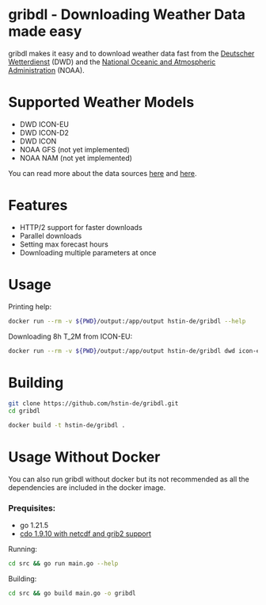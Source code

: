 # gribdl - Downloading Weather Data made easy

gribdl makes it easy and to download weather data fast from the [Deutscher Wetterdienst](https://www.dwd.de/EN/Home/home_node.html) (DWD) and the [National Oceanic and Atmospheric Administration](https://www.noaa.gov/) (NOAA).

# Supported Weather Models
- DWD ICON-EU
- DWD ICON-D2
- DWD ICON
- NOAA GFS (not yet implemented)
- NOAA NAM (not yet implemented)

You can read more about the data sources [here](https://www.dwd.de/EN/ourservices/opendata/opendata.html) and [here](https://www.ncdc.noaa.gov/data-access/model-data/model-datasets/global-forcast-system-gfs).

# Features
- HTTP/2 support for faster downloads
- Parallel downloads
- Setting max forecast hours
- Downloading multiple parameters at once


# Usage

Printing help:
```bash
docker run --rm -v ${PWD}/output:/app/output hstin-de/gribdl --help
```

Downloading 8h T_2M from ICON-EU:
```bash
docker run --rm -v ${PWD}/output:/app/output hstin-de/gribdl dwd icon-eu --param=T_2M --maxStep=8
```

# Building


```bash
git clone https://github.com/hstin-de/gribdl.git
cd gribdl
```

```bash
docker build -t hstin-de/gribdl .
```





# Usage Without Docker

You can also run gribdl without docker but its not recommended as
all the dependencies are included in the docker image.

### Prequisites:
- go 1.21.5
- [cdo 1.9.10 with netcdf and grib2 support](https://gist.github.com/jeffbyrnes/e56d294c216fbd30fd2fd32e576db81c)

Running:
```bash
cd src && go run main.go --help
```
Building:
```bash
cd src && go build main.go -o gribdl
```
